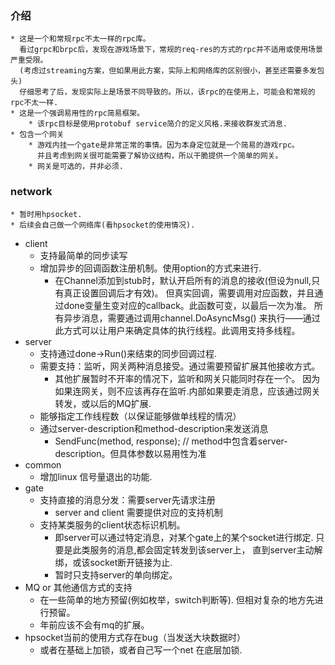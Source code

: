 ### 介绍
	* 这是一个和常规rpc不太一样的rpc库。
	  看过grpc和brpc后，发现在游戏场景下，常规的req-res的方式的rpc并不适用或使用场景严重受限。
	  (考虑过streaming方案，但如果用此方案，实际上和网络库的区别很小，甚至还需要多发包头)
	  仔细思考了后，发现实际上是场景不同导致的。所以，该rpc的在使用上，可能会和常规的rpc不太一样.
	* 这是一个强调易用性的rpc简易框架。
		* 该rpc目标是使用protobuf service简介的定义风格.来接收群发式消息.
	* 包含一个网关
		* 游戏内挂一个gate是非常正常的事情。因为本身定位就是一个简易的游戏rpc。
		  并且考虑到网关很可能需要了解协议结构，所以干脆提供一个简单的网关。
		* 网关是可选的，并非必须.

### network
	* 暂时用hpsocket.
	* 后续会自己做一个网络库(看hpsocket的使用情况).

* client
	* 支持最简单的同步读写
	* 增加异步的回调函数注册机制。使用option的方式来进行.
		* 在Channel添加到stub时，默认开启所有的消息的接收(但设为null,只有真正设置回调后才有效)。
		  但真实回调，需要调用对应函数，并且通过done变量生变对应的callback。此函数可变，以最后一次为准。
		  所有异步消息，需要通过调用channel.DoAsyncMsg() 来执行——通过此方式可以让用户来确定具体的执行线程。此调用支持多线程。
* server
	* 支持通过done->Run()来结束的同步回调过程.
	* 需要支持：监听，网关两种消息接受。通过需要预留扩展其他接收方式。
		* 其他扩展暂时不开率的情况下，监听和网关只能同时存在一个。
		  因为如果连网关，则不应该再存在监听.内部如果要走消息，应该通过网关转发，或以后的MQ扩展.
	* 能够指定工作线程数（以保证能够做单线程的情况）
	* 通过server-description和method-description来发送消息
		* SendFunc(method, response);	// method中包含着server-description。但具体参数以易用性为准
* common
	* 增加linux 信号量退出的功能.
* gate
	* 支持直接的消息分发：需要server先请求注册
		* server and client 需要提供对应的支持机制
	* 支持某类服务的client状态标识机制。
		* 即server可以通过特定消息，对某个gate上的某个socket进行绑定.
		  只要是此类服务的消息,都会固定转发到该server上，
		  直到server主动解绑，或该socket断开链接为止.
		* 暂时只支持server的单向绑定。
* MQ or 其他通信方式的支持
	* 在一些简单的地方预留(例如枚举，switch判断等). 但相对复杂的地方先进行预留。
	* 年前应该不会有mq的扩展。
* hpsocket当前的使用方式存在bug（当发送大块数据时）
	* 或者在基础上加锁，或者自己写一个net 在底层加锁.

